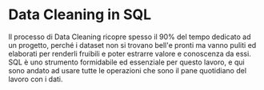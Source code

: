 # Data Cleaning in SQL
Il processo di Data Cleaning ricopre spesso il 90% del tempo dedicato ad un progetto, perché i dataset non si trovano bell'e pronti ma vanno puliti ed elaborati per renderli fruibili e poter estrarre valore e conoscenza da essi. SQL è uno strumento formidabile ed essenziale per questo lavoro, e qui sono andato ad usare tutte le operazioni che sono il pane quotidiano del lavoro con i dati.

